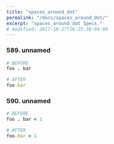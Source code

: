 ```yaml
---
title: "spaces_around_dot"
permalink: "/docs/spaces_around_dot/"
excerpt: "spaces_around_dot Specs."
# modified: 2017-10-27T16:25:30-04:00
---
```

### 589. unnamed
```ruby
# BEFORE
foo . bar
```
```ruby
# AFTER
foo.bar
```
### 590. unnamed
```ruby
# BEFORE
foo . bar = 1
```
```ruby
# AFTER
foo.bar = 1
```
